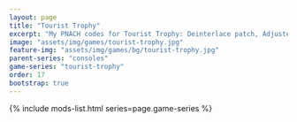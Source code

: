 ```yaml
---
layout: page
title: "Tourist Trophy"
excerpt: "My PNACH codes for Tourist Trophy: Deinterlace patch, Adjusted trigger sensitivity."
image: "assets/img/games/tourist-trophy.jpg"
feature-img: "assets/img/games/bg/tourist-trophy.jpg"
parent-series: "consoles"
game-series: "tourist-trophy"
order: 17
bootstrap: true
---
```


{% include mods-list.html series=page.game-series %}
